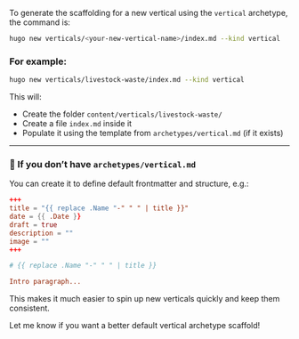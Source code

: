 
To generate the scaffolding for a new vertical using the `vertical` archetype, the command is:

```bash
hugo new verticals/<your-new-vertical-name>/index.md --kind vertical
```

### For example:

```bash
hugo new verticals/livestock-waste/index.md --kind vertical
```

This will:

* Create the folder `content/verticals/livestock-waste/`
* Create a file `index.md` inside it
* Populate it using the template from `archetypes/vertical.md` (if it exists)

---

### 🔧 If you don’t have `archetypes/vertical.md`

You can create it to define default frontmatter and structure, e.g.:

```toml
+++
title = "{{ replace .Name "-" " " | title }}"
date = {{ .Date }}
draft = true
description = ""
image = ""
+++

# {{ replace .Name "-" " " | title }}

Intro paragraph...
```

This makes it much easier to spin up new verticals quickly and keep them consistent.

Let me know if you want a better default vertical archetype scaffold!
